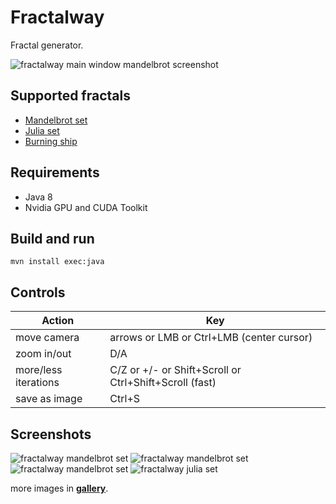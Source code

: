# Fractalway

Fractal generator.

![fractalway main window mandelbrot screenshot](https://www.dropbox.com/s/u9mf9jgfui0s8uf/fractalway_main_800_v2.png?raw=1)

## Supported fractals
 * [Mandelbrot set](https://en.wikipedia.org/wiki/Mandelbrot_set)
 * [Julia set](https://en.wikipedia.org/wiki/Julia_set)
 * [Burning ship](https://en.wikipedia.org/wiki/Burning_Ship_fractal)

## Requirements
* Java 8
* Nvidia GPU and CUDA Toolkit

## Build and run
`mvn install exec:java`

## Controls

Action               | Key
---------------------|---------------------
move camera          | arrows or LMB or Ctrl+LMB (center cursor)
zoom in/out          | D/A
more/less iterations | C/Z or +/- or Shift+Scroll or Ctrl+Shift+Scroll (fast)
save as image        | Ctrl+S

## Screenshots
![fractalway mandelbrot set](https://www.dropbox.com/s/8zaec14u14yj0o0/2.png?raw=1)
![fractalway mandelbrot set](https://www.dropbox.com/s/3p1y8hn02zu75on/6.png?raw=1)
![fractalway mandelbrot set](https://www.dropbox.com/s/m5tljcxmurb714f/16.png?raw=1)
![fractalway julia set](https://www.dropbox.com/s/ygnchov1l92ctap/30.png?raw=1)

more images in [**gallery**](gallery.md).
